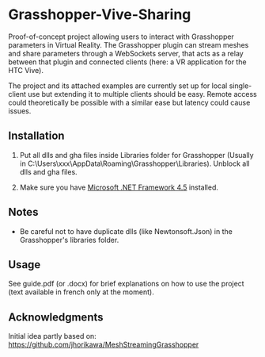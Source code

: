 # Grasshopper-Vive-Sharing

Proof-of-concept project allowing users to interact with Grasshopper parameters in Virtual Reality. 
The Grasshopper plugin can stream meshes and share parameters through a WebSockets server, that acts as a relay between that plugin and connected clients (here: a VR application for the HTC Vive).

The project and its attached examples are currently set up for local single-client use but extending it to multiple clients should be easy. Remote access could theoretically be possible with a similar ease but latency could cause issues.

## Installation

1. Put all dlls and gha files inside Libraries folder for Grasshopper (Usually in C:\Users\xxx\AppData\Roaming\Grasshopper\Libraries). Unblock all dlls and gha files.

2. Make sure you have [Microsoft .NET Framework 4.5](https://www.microsoft.com/en-US/download/details.aspx?id=30653) installed.

## Notes

- Be careful not to have duplicate dlls (like Newtonsoft.Json) in the Grasshopper's libraries folder.

## Usage

See guide.pdf (or .docx) for brief explanations on how to use the project (text available in french only at the moment).

## Acknowledgments

Initial idea partly based on: https://github.com/jhorikawa/MeshStreamingGrasshopper
